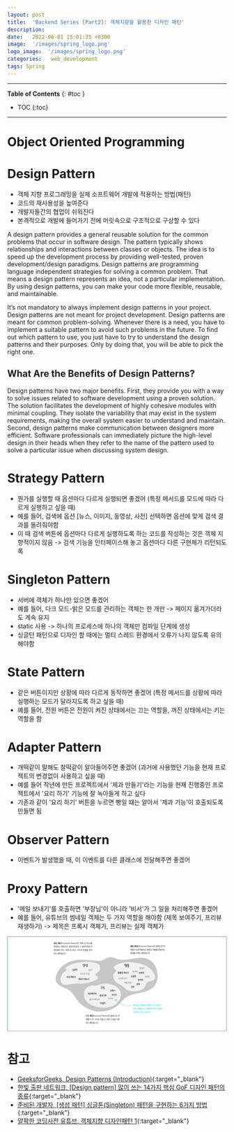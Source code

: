 ```yaml
---
layout: post
title:  'Backend Series [Part2]: 객체지향을 활용한 디자인 패턴'
description: 
date:   2022-06-01 15:01:35 +0300
image:  '/images/spring_logo.png'
logo_image:  '/images/spring_logo.png'
categories:   web_development
tags: Spring
---
```

---

**Table of Contents**
{: #toc }
*  TOC
{:toc}

---

# Object Oriented Programming

# Design Pattern

- 객체 지향 프로그래밍을 실제 소프트웨어 개발에 적용하는 방법(패턴)
- 코드의 재사용성을 높여준다
- 개발자들간의 협업이 쉬워진다
- 본격적으로 개발에 들어가기 전에 머릿속으로 구조적으로 구상할 수 있다

A design pattern provides a general reusable solution for the common problems that occur in software design. The pattern typically shows relationships and interactions between classes or objects. The idea is to speed up the development process by providing well-tested, proven development/design paradigms. Design patterns are programming language independent strategies for solving a common problem. That means a design pattern represents an idea, not a particular implementation. By using design patterns, you can make your code more flexible, reusable, and maintainable.  

It’s not mandatory to always implement design patterns in your project. Design patterns are not meant for project development. Design patterns are meant for common problem-solving. Whenever there is a need, you have to implement a suitable pattern to avoid such problems in the future. To find out which pattern to use, you just have to try to understand the design patterns and their purposes. Only by doing that, you will be able to pick the right one.   

## What Are the Benefits of Design Patterns?
Design patterns have two major benefits. First, they provide you with a way to solve issues related to software development using a proven solution. The solution facilitates the development of highly cohesive modules with minimal coupling. They isolate the variability that may exist in the system requirements, making the overall system easier to understand and maintain. Second, design patterns make communication between designers more efficient. Software professionals can immediately picture the high-level design in their heads when they refer to the name of the pattern used to solve a particular issue when discussing system design.

# Strategy Pattern

- 뭔가를 실행할 때 옵션마다 다르게 실행되면 좋겠어 (특정 메서드를 모드에 따라 다르게 실행하고 싶을 때)
- 예를 들어, 검색에 옵션 [뉴스, 이미지, 동영상, 사전] 선택하면 옵션에 맞게 검색 결과를 돌려줘야함
- 이 때 검색 버튼에 옵션마다 다르게 실행하도록 하는 코드를 작성하는 것은 객체 지향적이지 않음 -> 검색 기능을 인터페이스해 놓고 옵션마다 다른 구현체가 리턴되도록

# Singleton Pattern

- 서버에 객체가 하나만 있으면 좋겠어
- 예를 들어, 다크 모드-밝은 모드를 관리하는 객체는 한 개만 -> 페이지 옮겨가더라도 계속 유지
- static 사용 -> 하나의 프로세스에 하나의 객체만 컴파일 단계에 생성
- 싱글턴 패턴으로 디자인 할 때에는 멀티 스레드 환경에서 오류가 나지 않도록 유의해야함

# State Pattern

- 같은 버튼이지만 상황에 따라 다르게 동작하면 좋겠어 (특정 메서드를 상황에 따라 실행하는 모드가 달라지도록 하고 싶을 때)
- 예를 들어, 전원 버튼은 전원이 켜진 상태에서는 끄는 역할을, 꺼진 상태에서는 키는 역할을 함

# Adapter Pattern

- 개떡같이 말해도 찰떡같이 알아들어주면 좋겠어 (과거에 사용했던 기능을 현재 프로젝트의 변경없이 사용하고 싶을 때)
- 예를 들어 작년에 만든 프로젝트에서 '제과 만들기'라는 기능을 현재 진행중인 프로젝트에서 '요리 하기' 기능에 잘 녹아들게 하고 싶다
- 기존과 같이 '요리 하기' 버튼을 누르면 빵일 떄는 알아서 '제과 기능'이 호출되도록 만들면 됨

# Observer Pattern

- 이벤트가 발생했을 때, 이 이벤트를 다른 클래스에 전달해주면 좋겠어

# Proxy Pattern

- '메일 보내기'를 호출하면 '부장님'이 아니라 '비서'가 그 일을 처리해주면 좋겠어
- 예를 들어, 유튜브의 썸네일 객체는 두 가지 역할을 해야함 (제목 보여주기, 프리뷰 재생하기) -> 제목은 프록시 객체가, 프리뷰는 실제 객체가

![](/images/backend_2.png)

# 참고

- [GeeksforGeeks, Design Patterns (Introduction)](https://www.geeksforgeeks.org/design-patterns-set-1-introduction/){:target="_blank"}
- [한빛 출판 네트워크, [Design pattern] 많이 쓰는 14가지 핵심 GoF 디자인 패턴의 종류](https://www.hanbit.co.kr/channel/category/category_view.html?cms_code=CMS8616098823){:target="_blank"}
- [준비된 개발자, [생성 패턴] 싱글톤(Singleton) 패턴을 구현하는 6가지 방법](https://readystory.tistory.com/116?category=822867){:target="_blank"}
- [얄팍한 코딩사전 유튜브, 객체지향 디자인패턴 1](https://www.youtube.com/watch?v=lJES5TQTTWE){:target="_blank"}